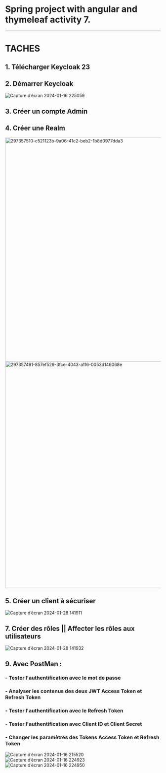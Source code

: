 # Spring project with angular and thymeleaf activity 7.
---------------------------------------

# TACHES
<h2>1. Télécharger Keycloak 23</h2>
<h2>2. Démarrer Keycloak</h2>

![Capture d’écran 2024-01-16 225059](https://github.com/RACHADDOUlFIKAR/ACT7_security/assets/97551741/4d601b7c-1a9b-43bd-b8e2-5a35f93da2a7)

<h2>3. Créer un compte Admin</h2>
<h2>4. Créer une Realm</h2>
<img width="721" alt="297357510-c521123b-9a06-41c2-beb2-1b8d0977dda3" src="https://github.com/RACHADDOUlFIKAR/ACT7_security/assets/97551741/10699a94-6b55-4d5f-a8e4-5e351b43b2a0">
<img width="731" alt="297357491-857ef529-3fce-4043-a116-0053d146068e" src="https://github.com/RACHADDOUlFIKAR/ACT7_security/assets/97551741/f18bf597-9aaa-41b3-bc4a-29d896b36dcd">
<h2>5. Créer un client à sécuriser</h2>

![Capture d’écran 2024-01-28 141911](https://github.com/RACHADDOUlFIKAR/Activite7-keycloak-oauth2/assets/97551741/9af5c95f-cd2e-4c3b-a887-6b253c4b9d0a)


<h2>7. Créer des rôles || Affecter les rôles aux utilisateurs</h2>

![Capture d’écran 2024-01-28 141932](https://github.com/RACHADDOUlFIKAR/Activite7-keycloak-oauth2/assets/97551741/7a322d86-41c8-44f2-83c2-6e75b8805dd4)

<h2>9. Avec PostMan :</h2>
    <h3>- Tester l'authentification avec le mot de passe</h3>
    <h3>- Analyser les contenus des deux JWT Access Token et Refresh Token</h3>
    <h3>- Tester l'authentification avec le Refresh Token</h3>
    <h3>- Tester l'authentification avec Client ID et Client Secret</h3>
    <h3>- Changer les paramètres des Tokens Access Token et Refresh Token</p></h3>
    
![Capture d’écran 2024-01-16 215520](https://github.com/RACHADDOUlFIKAR/ACT7_security/assets/97551741/92021ac6-3bee-434b-9bff-8a9d064e6d68)
![Capture d’écran 2024-01-16 224923](https://github.com/RACHADDOUlFIKAR/ACT7_security/assets/97551741/f1fea605-d69d-4b80-b9ce-e315942f0459)
![Capture d’écran 2024-01-16 224950](https://github.com/RACHADDOUlFIKAR/ACT7_security/assets/97551741/478a80b6-84dc-4390-80c0-a587ec29681f)
